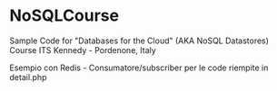 NoSQLCourse
===========

Sample Code for "Databases for the Cloud" (AKA NoSQL Datastores) Course
ITS Kennedy - Pordenone, Italy

Esempio con Redis - Consumatore/subscriber per le code riempite in detail.php
